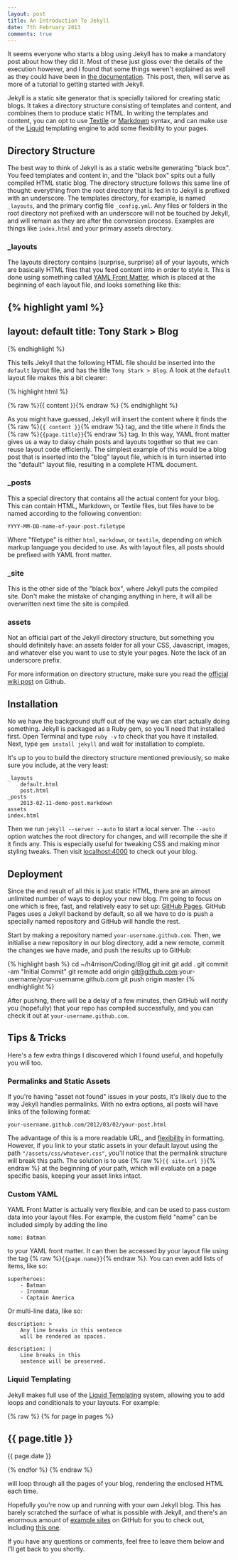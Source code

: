 ```yaml
---
layout: post
title: An Introduction To Jekyll
date: 7th February 2013
comments: true
---
```


It seems everyone who starts a blog using Jekyll has to make a mandatory post about how they did it. Most of these just gloss over the details of the execution however, and I found that some things weren't explained as well as they could have been in [the documentation](http://github.com/mojombo/jekyll). This post, then, will serve as more of a tutorial to getting started with Jekyll.

Jekyll is a static site generator that is specially tailored for creating static blogs. It takes a directory structure consisting of templates and content, and combines them to produce static HTML. In writing the templates and content, you can opt to use [Textile](http://textile.thresholdstate.com/) or [Markdown](http://daringfireball.net/projects/markdown/) syntax, and can make use of the [Liquid](http://liquidmarkup.org/) templating engine to add some flexibility to your pages.

## Directory Structure

The best way to think of Jekyll is as a static website generating "black box". You feed templates and content in, and the "black box" spits out a fully compiled HTML static blog. The directory structure follows this same line of thought: everything from the root directory that is fed in to Jekyll is prefixed with an underscore. The templates directory, for example, is named `_layouts`, and the primary config file `_config.yml`. Any files or folders in the root directory not prefixed with an underscore will not be touched by Jekyll, and will remain as they are after the conversion process. Examples are things like `index.html` and your primary assets directory.

### \_layouts

The layouts directory contains (surprise, surprise) all of your layouts, which are basically HTML files that you feed content into in order to style it. This is done using something called [YAML Front Matter](http://github.com/mojombo/jekyll/wiki/YAML-Front-Matter), which is placed at the beginning of each layout file, and looks something like this:

{% highlight yaml %}
---
layout: default
title: Tony Stark > Blog
---
{% endhighlight %}

This tells Jekyll that the following HTML file should be inserted into the `default` layout file, and has the title `Tony Stark > Blog`. A look at the `default` layout file makes this a bit clearer:

{% highlight html %}
<!DOCTYPE html>
<html lang='en'>

<head>
	<title>{{ page.title }}</title>
	<!-- All CSS and Javascript -->
</head>

<body>
	{% raw %}{{ content }}{% endraw %}
</body>
</html>
{% endhighlight %}

As you might have guessed, Jekyll will insert the content where it finds the {% raw %}`{{ content }}`{% endraw %} tag, and the title where it finds the {% raw %}`{{page.title}}`{% endraw %} tag. In this way, YAML front matter gives us a way to daisy chain posts and layouts together so that we can reuse layout code efficiently. The simplest example of this would be a blog post that is inserted into the "blog" layout file, which is in turn inserted into the "default" layout file, resulting in a complete HTML document.

### \_posts

This a special directory that contains all the actual content for your blog. This can contain HTML, Markdown, or Textile files, but files have to be named according to the following convention:

	YYYY-MM-DD-name-of-your-post.filetype

Where "filetype" is either `html`, `markdown`, or `textile`, depending on which markup language you decided to use. As with layout files, all posts should be prefixed with YAML front matter.

### \_site

This is the other side of the "black box", where Jekyll puts the compiled site. Don't make the mistake of changing anything in here, it will all be overwritten next time the site is compiled.

### assets

Not an official part of the Jekyll directory structure, but something you should definitely have: an assets folder for all your CSS, Javascript, images, and whatever else you want to use to style your pages. Note the lack of an underscore prefix.

For more information on directory structure, make sure you read the [official wiki post](http://github.com/mojombo/jekyll/wiki/usage) on Github.

## Installation

No we have the background stuff out of the way we can start actually doing something. Jekyll is packaged as a Ruby gem, so you'll need that installed first. Open Terminal and type `ruby -v` to check that you have it installed. Next, type `gem install jekyll` and wait for installation to complete.

It's up to you to build the directory structure mentioned previously, so make sure you include, at the very least:

	_layouts
		default.html
		post.html
	_posts
		2013-02-11-demo-post.markdown
	assets
	index.html

Then we run `jekyll --server --auto` to start a local server. The `--auto` option watches the root directory for changes, and will recompile the site if it finds any. This is especially useful for tweaking CSS and making minor styling tweaks. Then visit [localhost:4000](localhost:4000) to check out your blog.

## Deployment

Since the end result of all this is just static HTML, there are an almost unlimited number of ways to deploy your new blog. I'm going to focus on one which is free, fast, and relatively easy to set up: [GitHub Pages](http://pages.github.com/). GitHub Pages uses a Jekyll backend by default, so all we have to do is push a specially named repository and GitHub will handle the rest.

Start by making a repository named `your-username.github.com`. Then, we initialise a new repository in our blog directory, add a new remote, commit the changes we have made, and push the results up to GitHub:

{% highlight bash %}
cd ~/h4rrison/Coding/Blog
git init
git add .
git commit -am "Initial Commit"
git remote add origin git@github.com:your-username/your-username.github.com
git push origin master
{% endhighlight %}

After pushing, there will be a delay of a few minutes, then GitHub will notify you (hopefully) that your repo has compiled successfully, and you can check it out at `your-username.github.com`.

## Tips & Tricks

Here's a few extra things I discovered which I found useful, and hopefully you will too.

### Permalinks and Static Assets

If you're having "asset not found" issues in your posts, it's likely due to the way Jekyll handles permalinks. With no extra options, all posts will have links of the following format:

	your-username.github.com/2012/03/02/your-post.html

The advantage of this is a more readable URL, and [flexibility](http://github.com/mojombo/jekyll/wiki/Permalinks) in formatting. However, if you link to your static assets in your default layout using the path `"/assets/css/whatever.css"`, you'll notice that the permalink structure will break this path. The solution is to use {% raw %}`{{ site.url }}`{% endraw %} at the beginning of your path, which will evaluate on a page specific basis, keeping your asset links intact.

### Custom YAML

YAML Front Matter is actually very flexible, and can be used to pass custom data into your layout files. For example, the custom field "name" can be included simply by adding the line

	name: Batman

to your YAML front matter. It can then be accessed by your layout file using the tag {% raw %}`{{page.name}}`{% endraw %}. You can even add lists of items, like so:

	superheroes:
		- Batman
		- Ironman
		- Captain America

Or multi-line data, like so:

	description: >
		Any line breaks in this sentence 
		will be rendered as spaces.

	description: |
		Line breaks in this
		sentence will be preserved.

### Liquid Templating

Jekyll makes full use of the [Liquid Templating](http://liquidmarkup.org/) system, allowing you to add loops and conditionals to your layouts. For example:

{% raw %}
	{% for page in pages %}
		<article>
			<h1>{{ page.title }}</h1>
			<p>{{ page.date }}</p>
		</article>
	{% endfor %}
{% endraw %}

will loop through all the pages of your blog, rendering the enclosed HTML each time.

Hopefully you're now up and running with your own Jekyll blog. This has barely scratched the surface of what is possible with Jekyll, and there's an enormous amount of [example sites](http://github.com/mojombo/jekyll/wiki/sites) on GitHub for you to check out, including [this one](http://github.com/h4rrison-james/h4rrison-james.github.com). 

If you have any questions or comments, feel free to leave them below and I'll get back to you shortly.